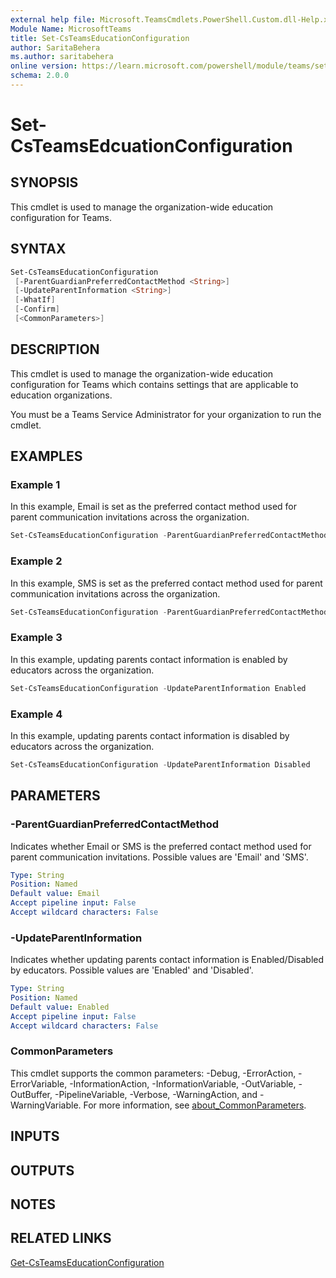 ```yaml
---
external help file: Microsoft.TeamsCmdlets.PowerShell.Custom.dll-Help.xml
Module Name: MicrosoftTeams
title: Set-CsTeamsEducationConfiguration
author: SaritaBehera
ms.author: saritabehera
online version: https://learn.microsoft.com/powershell/module/teams/set-csteamseducationconfiguration
schema: 2.0.0
---
```


# Set-CsTeamsEdcuationConfiguration

## SYNOPSIS

This cmdlet is used to manage the organization-wide education configuration for Teams.

## SYNTAX

```powershell
Set-CsTeamsEducationConfiguration
 [-ParentGuardianPreferredContactMethod <String>]
 [-UpdateParentInformation <String>]
 [-WhatIf]
 [-Confirm]
 [<CommonParameters>]
```

## DESCRIPTION

This cmdlet is used to manage the organization-wide education configuration for Teams which contains settings that are applicable to education organizations.

You must be a Teams Service Administrator for your organization to run the cmdlet.

## EXAMPLES

### Example 1
In this example, Email is set as the preferred contact method used for parent communication invitations across the organization.

```powershell
Set-CsTeamsEducationConfiguration -ParentGuardianPreferredContactMethod Email
```

### Example 2
In this example, SMS is set as the preferred contact method used for parent communication invitations across the organization.

```powershell
Set-CsTeamsEducationConfiguration -ParentGuardianPreferredContactMethod SMS
```

### Example 3
In this example, updating parents contact information is enabled by educators across the organization.

```powershell
Set-CsTeamsEducationConfiguration -UpdateParentInformation Enabled
```

### Example 4
In this example, updating parents contact information is disabled by educators across the organization.

```powershell
Set-CsTeamsEducationConfiguration -UpdateParentInformation Disabled
```

## PARAMETERS

### -ParentGuardianPreferredContactMethod
Indicates whether Email or SMS is the preferred contact method used for parent communication invitations. Possible values are 'Email' and 'SMS'.

```yaml
Type: String
Position: Named
Default value: Email
Accept pipeline input: False
Accept wildcard characters: False
```

### -UpdateParentInformation
Indicates whether updating parents contact information is Enabled/Disabled by educators. Possible values are 'Enabled' and 'Disabled'.

```yaml
Type: String
Position: Named
Default value: Enabled
Accept pipeline input: False
Accept wildcard characters: False
```

### CommonParameters
This cmdlet supports the common parameters: -Debug, -ErrorAction, -ErrorVariable, -InformationAction, -InformationVariable, -OutVariable, -OutBuffer, -PipelineVariable, -Verbose, -WarningAction, and -WarningVariable. For more information, see [about_CommonParameters](https://go.microsoft.com/fwlink/?LinkID=113216).

## INPUTS

## OUTPUTS

## NOTES

## RELATED LINKS

[Get-CsTeamsEducationConfiguration](https://learn.microsoft.com/powershell/module/teams/get-csteamseducationconfiguration)
